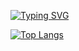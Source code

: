 [![Typing SVG](https://readme-typing-svg.herokuapp.com?lines=Hi+there+%F0%9F%91%8B+I+am+Viral+Rupani)](https://viralrupani.github.io/portfolio-2.0/)

[![Top Langs](https://github-readme-stats.vercel.app/api/top-langs/?username=viralRupani&layout=compact&theme=dark&hide=html)](https://viralrupani.github.io/Portfolio/)
